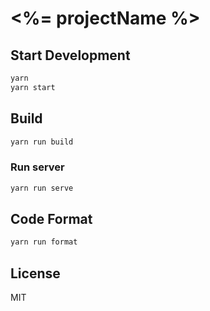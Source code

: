 # <%= projectName %>

## Start Development

```bash
yarn
yarn start
```

## Build

```bash
yarn run build
```

### Run server

```bash
yarn run serve
```

## Code Format

```bash
yarn run format
```

## License

MIT
